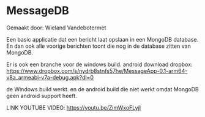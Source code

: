 # MessageDB

Gemaakt door: Wieland Vandebotermet

Een basic applicatie dat een bericht laat opslaan in een MongoDB database.
En dan ook alle voorige berichten toont die nog in de database zitten van MongoDB.

Er is ook een branche voor de windows build.
android download dropbox: https://www.dropbox.com/s/nydrb8stnfs57he/MessageApp-0.1-arm64-v8a_armeabi-v7a-debug.apk?dl=0

de Windows build werkt.
en de android build die niet werkt omdat MongoDB geen android support heeft.


LINK YOUTUBE VIDEO: https://youtu.be/ZimWxoFLyjI

